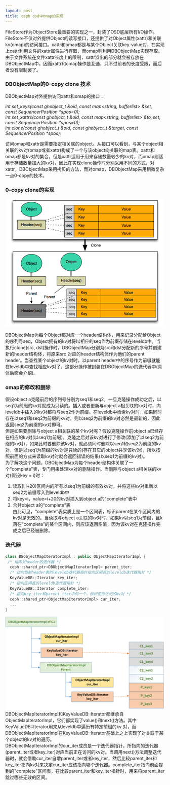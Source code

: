 ```yaml
---
layout: post
title: ceph osd中omap的实现
---
```


  FileStore作为ObjectStore最重要的实现之一，封装了OSD底层所有I/O操作。FileStore不仅对外提供Object的读写接口，还提供了对Object属性(xattr)和关联kv(omap)的访问接口。xattr和omap都是与某个Object关联key-value对，在实现上xattr利用文件的xattr属性进行存取，而omap则利用DBObjectMap实现存取。由于文件系统在文件xattr长度上的限制，xattr溢出的部分就会被存放在DBObjectMap中，因而xattr和omap操作是互通，只不过前者的长度受限，而后者没有限制罢了。<br>

### DBObjectMap的0-copy clone 技术
  DBObjectMap对外提供访问xattr和omap的接口：<br>

_int set\_keys(const ghobject\_t &oid, const map<string, bufferlist> &set, const SequencerPosition *spos=0);<br>
int set\_xattrs(const ghobject\_t &oid,  const map<string, bufferlist> &to\_set,  const SequencerPosition *spos=0);<br>
int clone(const ghobject\_t &oid, const ghobject\_t &target, const SequencerPosition *spos);_

  访问omap和xattr是需要指定相关联的object。从接口可以看到，与某个object相关联的kv对(omap或者xattr)构成了一个与该object向关联的map表。xattr和omap都是kv对的集合，但是xattr适用于用来存储数量较少的kv对，而omap则适用于存储数量加大的kv对，因此在实现clone操作时分别采用不同的方式，对xattr，DBObjectMap采用拷贝的方法，而对omap，DBObjectMap采用稍微复杂一点0-copy的技术。<br>
  
### 0-copy clone的实现
![](/images/omap/clone.png) <br>

  DBObjectMap为每个Object都对应一个header结构体，用来记录分配给Object的序列号seq，Object拥有的kv对将以相应的seq作为前缀存储在leveldb中。当执行clone(src, dst)操作时，DBObjectMap分别为src和dst分配新的序号并创建新的header结构体，将原来src 对应的header结构体作为他们的parent header。当查找某个object的kv对时，以parent header中的序号作为前缀就能在leveldb中查找相应kv对了，这部分操作被封装在DBObjectMap的迭代器中(具体后面会介绍)。<br>
  
### omap的修改和删除
  假设object a克隆前后的序列号分别为seq1和seq2，一旦克隆操作成功之后，以seq1为前缀的kv对就成为只读的。插入或者更新与object a相关联的kv对时，向leveldb中插入的kv对都将与seq2作为前缀。在leveldb中检索kv对时，如果同时存在以seq1和seq2为前缀的kv对，则以seq2为前缀的kv对必然是最新的，因此返回seq2为前缀的kv对即可。<br>
  但是如果要删除与object a相关联的某个kv对呢？假设克隆操作前object a已经存在相应的kv对(以seq1为前缀)，克隆之后对该kv对进行了修改(添加了以seq2为前缀的kv对)，如果此时要删除该kv对，就必须同时删除以seq1和seq2为前缀的kv对，但是以seq1为前缀的kv对是只读的(存在其它的object共享该kv对)，所以按照前面的方式来读取kv对时就会返回错误的结果(以seq1为前缀的kv对)。<br>
  为了解决这个问题，DBObjectMap为每个header结构体关联了一个“complete”表，专门用来处理kv对的删除操作。当删除与object a相关联的kv对(假设key = i)时：<br>
  1. 读取[i,i+20)区间内的所有以seq1为前缀的有效kv对，并将这些kv对重新以seq2为前缀写入到leveldb中<br>
  2. 将key=i，value=i+20的kv对插入到object a的"complete"表中<br>
  3. 合并object a的“complete”表<br>
  由此可见，“complete”表实质上是一个区间表，标识parent在某个区间内的kv对是无效的。当读取与object a关联的kv对时，如果kv以seq1为前缀，且k落在“complete”的某个区间内，则应该返回空值，因为该kv对在克隆操作完成之后已经被删除。<br>

### 迭代器

```cpp
class DBObjectMapIteratorImpl : public ObjectMapIteratorImpl {
 /* 指向父header的迭代器 */
  ceph::shared_ptr<DBObjectMapIteratorImpl> parent_iter;
  /* 指向当前header表的leveldb迭代器指针指向区间表的leveldb迭代器指针 */
  KeyValueDB::Iterator key_iter;
  /* 指向区间表的leveldb迭代器指针 */
  KeyValueDB::Iterator complete_iter;
  /* 指向key_iter和parent_iter中的一个，标识正待访问的kv对 */
  ceph::shared_ptr<ObjectMapIteratorImpl> cur_iter; 
  ...
}
```
![](/images/omap/omap_iter.png) <br>
  DBObjectMapIteratorImpl和KeyValueDB::Iterator都继承自ObjectMapIteratorImpl，它们都实现了value()和next()方法。其中KeyValueDB::Iterator用来从leveldb中遍历有特定前缀的kv
对，而DBObjectMapIteratorImpl在KeyValueDB::Iterator基础上之上实现了对关联于某个object的kv对的遍历。<br>
DBObjectMapIteratorImpl的cur\_iter成员是一个迭代器指针，所指向的迭代器(parent\_iter或者key\_iter)对应当前正在访问的kv对。当调用next()方法调整迭代器时，就会借助cur\_iter自增parent\_iter或者key\_iter，然后比较parent\_iter和key\_iter指向kv对来决定cur\_iter应该指向哪个迭代器。complete\_iter指向前面提到的"complete"区间表，在比较parent\_iter和key\_iter指针时，用来将parent\_iter跳过哪些无效的区间。
